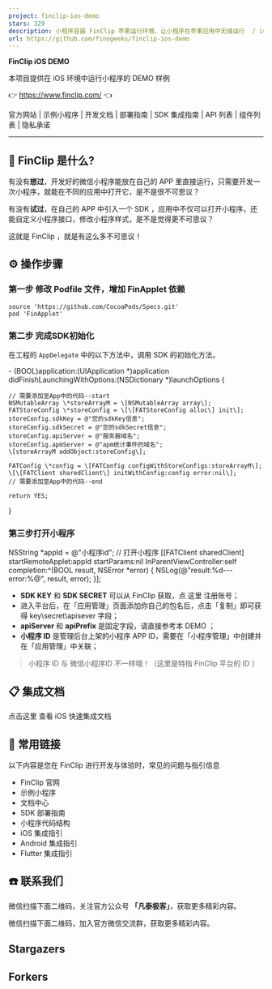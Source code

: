```yaml
---
project: finclip-ios-demo
stars: 329
description: 小程序容器 FinClip 苹果运行环境，让小程序在苹果应用中无缝运行  / iOS DEMO for FinClip
url: https://github.com/finogeeks/finclip-ios-demo
---
```


**FinClip iOS DEMO**  

本项目提供在 iOS 环境中运行小程序的 DEMO 样例

👉 https://www.finclip.com/ 👈

官方网站 | 示例小程序 | 开发文档 | 部署指南 | SDK 集成指南 | API 列表 | 组件列表 | 隐私承诺

* * *

🤔 FinClip 是什么?
---------------

有没有**想过**，开发好的微信小程序能放在自己的 APP 里直接运行，只需要开发一次小程序，就能在不同的应用中打开它，是不是很不可思议？

有没有**试过**，在自己的 APP 中引入一个 SDK ，应用中不仅可以打开小程序，还能自定义小程序接口，修改小程序样式，是不是觉得更不可思议？

这就是 FinClip ，就是有这么多不可思议！

⚙️ 操作步骤
-------

### 第一步 修改 Podfile 文件，增加 FinApplet 依赖

```
source 'https://github.com/CocoaPods/Specs.git'
pod 'FinApplet'
```

### 第二步 完成SDK初始化

在工程的 `AppDelegate` 中的以下方法中，调用 SDK 的初始化方法。

\- (BOOL)application:(UIApplication \*)application didFinishLaunchingWithOptions:(NSDictionary \*)launchOptions {
	
	// 需要添加至App中的代码--start
    NSMutableArray \*storeArrayM = \[NSMutableArray array\];
    FATStoreConfig \*storeConfig = \[\[FATStoreConfig alloc\] init\];
    storeConfig.sdkKey = @"您的sdkKey信息";
    storeConfig.sdkSecret = @"您的sdkSecret信息";
    storeConfig.apiServer = @"服务器域名";
    storeConfig.apmServer = @"apm统计事件的域名";
    \[storeArrayM addObject:storeConfig\];
    
    FATConfig \*config = \[FATConfig configWithStoreConfigs:storeArrayM\];
    \[\[FATClient sharedClient\] initWithConfig:config error:nil\];
    // 需要添加至App中的代码--end
    
    return YES;
}

### 第三步打开小程序

NSString \*appId = @"小程序id";
// 打开小程序
\[\[FATClient sharedClient\] startRemoteApplet:appId startParams:nil InParentViewController:self completion:^(BOOL result, NSError \*error) {
    NSLog(@"result:%d\---error:%@", result, error);
}\];

-   **SDK KEY** 和 **SDK SECRET** 可以从 FinClip 获取，点 这里 注册账号；
-   进入平台后，在「应用管理」页面添加你自己的包名后，点击「复制」即可获得 key\\secret\\apisever 字段；
-   **apiServer** 和 **apiPrefix** 是固定字段，请直接参考本 DEMO ；
-   **小程序 ID** 是管理后台上架的小程序 APP ID，需要在「小程序管理」中创建并在「应用管理」中关联；

> 小程序 ID 与 微信小程序ID 不一样哦！（这里是特指 FinClip 平台的 ID ）

📋 集成文档
-------

点击这里 查看 iOS 快速集成文档

🔗 常用链接
-------

以下内容是您在 FinClip 进行开发与体验时，常见的问题与指引信息

-   FinClip 官网
-   示例小程序
-   文档中心
-   SDK 部署指南
-   小程序代码结构
-   iOS 集成指引
-   Android 集成指引
-   Flutter 集成指引

☎️ 联系我们
-------

微信扫描下面二维码，关注官方公众号 **「凡泰极客」**，获取更多精彩内容。  

微信扫描下面二维码，加入官方微信交流群，获取更多精彩内容。  

Stargazers
----------

Forkers
-------
